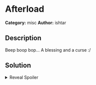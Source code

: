 # Afterload
**Category:** misc
**Author:** ishtar

## Description
Beep boop bop...
A blessing and a curse :/

## Solution
<details>
 <summary>Reveal Spoiler</summary>

The main objective of this challenge is to familiarize the player with "shared library hijacking" and "function hooking" in Linux, abusing the preload mechanism.
The `ld.so.preload` file does not suffer from the `LD_PRELOAD` environment variable restrictions when running SUID binaries. Thus, it is possible to define our custom shared library which will allow us to escalate our privileges upon running any SUID binary, by hooking any function used (while privileges are not dropped), such as `geteuid` in `su` (as in the provided solution).

Solution steps:
1. Identify possible ways to escalate privileges. `ld.so.preload` file is world-writable (`find / -type f -writable 2>/dev/null`).
2. Compile an evil shared library, and escalate privileges to obtain the flag.

A solution for this challenge, is provided in [solve.c](./solution/solve.c)
</details>
